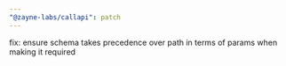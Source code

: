 ```yaml
---
"@zayne-labs/callapi": patch
---
```


fix: ensure schema takes precedence over path in terms of params when making it required
